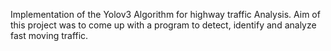 Implementation of the Yolov3 Algorithm for highway traffic Analysis. Aim of this project was to come up with a program to detect, identify and analyze fast moving traffic.
